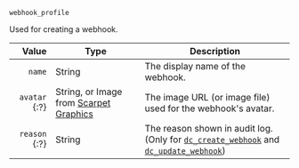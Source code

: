 `webhook_profile`

Used for creating a webhook.

| Value         | Type                                        | Description                                                                                        |
|--------------:|---------------------------------------------|----------------------------------------------------------------------------------------------------|
| `name`        | String                                      | The display name of the webhook.                                                                   |
| `avatar` {:?} | String, or Image from [Scarpet Graphics][1] | The image URL (or image file) used for the webhook's avatar.                                       |
| `reason` {:?} | String                                      | The reason shown in audit log.<br>(Only for [`dc_create_webhook`][2] and [`dc_update_webhook`][3]) |

[1]: https://github.com/replaceitem/scarpet-graphics

[2]: /functions/webhooks/create-webhook.md
[3]: /functions/webhooks/update-webhook.md